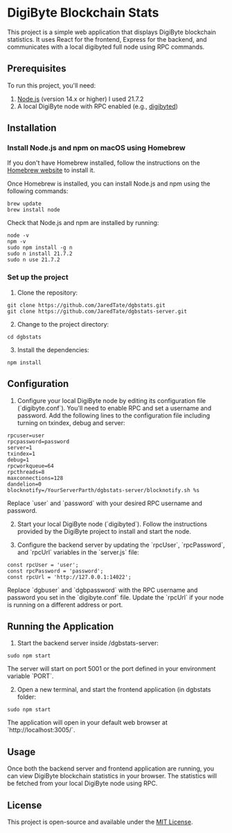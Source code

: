 # DigiByte Blockchain Stats

This project is a simple web application that displays DigiByte blockchain statistics. It uses React for the frontend, Express for the backend, and communicates with a local digibyted full node using RPC commands.

## Prerequisites

To run this project, you'll need:

1. [Node.js](https://nodejs.org/) (version 14.x or higher) I used 21.7.2
2. A local DigiByte node with RPC enabled (e.g., [digibyted](https://github.com/digibyte-core/digibyte))

## Installation

### Install Node.js and npm on macOS using Homebrew

If you don't have Homebrew installed, follow the instructions on the [Homebrew website](https://brew.sh/) to install it.

Once Homebrew is installed, you can install Node.js and npm using the following commands:

```
brew update
brew install node
```

Check that Node.js and npm are installed by running:

```
node -v
npm -v
sudo npm install -g n
sudo n install 21.7.2
sudo n use 21.7.2
```

### Set up the project

1. Clone the repository:

```
git clone https://github.com/JaredTate/dgbstats.git
git clone https://github.com/JaredTate/dgbstats-server.git
```

2. Change to the project directory:

```
cd dgbstats
```

3. Install the dependencies:

```
npm install
```

## Configuration

1. Configure your local DigiByte node by editing its configuration file (\`digibyte.conf\`). You'll need to enable RPC and set a username and password. Add the following lines to the configuration file including turning on txindex, debug and server:

```
rpcuser=user
rpcpassword=password
server=1
txindex=1
debug=1
rpcworkqueue=64
rpcthreads=8
maxconnections=128
dandelion=0
blocknotify=/YourServerParth/dgbstats-server/blocknotify.sh %s
```

Replace \`user\` and \`password\` with your desired RPC username and password.

2. Start your local DigiByte node (\`digibyted\`). Follow the instructions provided by the DigiByte project to install and start the node.

3. Configure the backend server by updating the \`rpcUser\`, \`rpcPassword\`, and \`rpcUrl\` variables in the \`server.js\` file:

```
const rpcUser = 'user';
const rpcPassword = 'password';
const rpcUrl = 'http://127.0.0.1:14022';
```

Replace \`dgbuser\` and \`dgbpassword\` with the RPC username and password you set in the \`digibyte.conf\` file. Update the \`rpcUrl\` if your node is running on a different address or port.

## Running the Application

1. Start the backend server inside /dgbstats-server:

```
sudo npm start
```

The server will start on port 5001 or the port defined in your environment variable \`PORT\`.

2. Open a new terminal, and start the frontend application (in dgbstats folder:

```
sudo npm start
```

The application will open in your default web browser at \`http://localhost:3005/\`.

## Usage

Once both the backend server and frontend application are running, you can view DigiByte blockchain statistics in your browser. The statistics will be fetched from your local DigiByte node using RPC.

## License

This project is open-source and available under the [MIT License](https://opensource.org/licenses/MIT).
